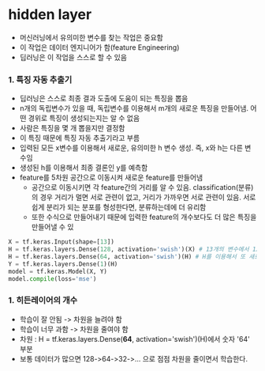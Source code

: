 # hidden layer

* 머신러닝에서 유의미한 변수를 찾는 작업은 중요함
* 이 작업은 데이터 엔지니어가 함(feature Engineering)
* 딥러닝은 이 작업을 스스로 할 수 있음

### 1. 특징 자동 추출기
* 딥러닝은 스스로 최종 결과 도출에 도움이 되는 특징을 뽑음
* n개의 독립변수가 있을 때, 독립변수를 이용해서 m개의 새로운 특징을 만들어냄. 어떤 경위로 특징이 생성되는지는 알 수 없음
* 사람은 특징을 몇 개 뽑을지만 결정함
* 이 특징 때문에 특징 자동 추출기라고 부름
* 입력된 모든 x변수를 이용해서 새로운, 유의미한 h 변수 생성. 즉, x와 h는 다른 변수임
* 생성된 h를 이용해서 최종 결론인 y를 예측함
* feature를 5차원 공간으로 이동시켜 새로운 feature를 만들어냄
    * 공간으로 이동시키면 각 feature간의 거리를 알 수 있음. classification(분류)의 경우 거리가 멀면 서로 관련이 없고, 거리가 가까우면 서로 관련이 있음. 서로 쉽게 분리가 되는 분포를 형성한다면, 분류하는데에 더 유리함
    * 또한 수식으로 만들어내기 때문에 입력한 feature의 개수보다도 더 많은 특징을 만들어낼 수 있

```python
X = tf.keras.Input(shape=[13])
H = tf.keras.layers.Dense(128, activation='swish')(X) # 13개의 변수에서 128개의 새로운 hidden layer 생성
H = tf.keras.layers.Dense(64, activation='swish')(H) # H를 이용해서 또 새로운 H 생성 가능
Y = tf.keras.layers.Dense(1)(H)
model = tf.keras.Model(X, Y)
model.compile(loss='mse')
```

### 1. 히든레이어의 개수
* 학습이 잘 안됨 -> 차원을 늘려야 함
* 학습이 너무 과함 -> 차원을 줄여야 함
* 차원 : H = tf.keras.layers.Dense(**64**, activation='swish')(H)에서 숫자 '64' 부분
* 보통 데이터가 많으면 128->64->32->... 으로 점점 차원을 줄이면서 학습한다.
